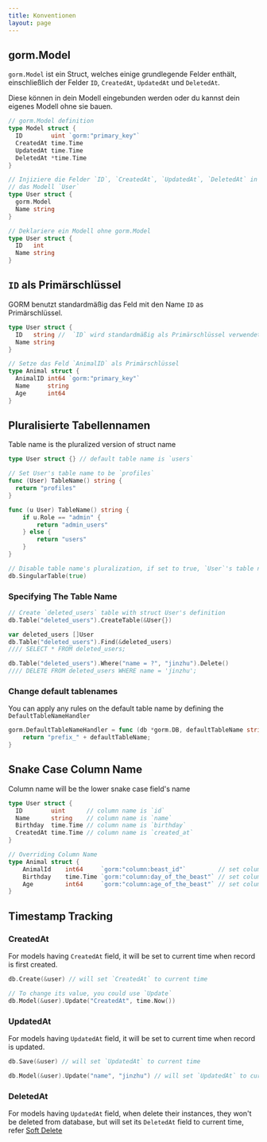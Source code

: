 ```yaml
---
title: Konventionen
layout: page
---
```

## gorm.Model

`gorm.Model` ist ein Struct, welches einige grundlegende Felder enthält, einschließlich der Felder `ID`, `CreatedAt`, `UpdatedAt` und `DeletedAt`.

Diese können in dein Modell eingebunden werden oder du kannst dein eigenes Modell ohne sie bauen.

```go
// gorm.Model definition
type Model struct {
  ID        uint `gorm:"primary_key"`
  CreatedAt time.Time
  UpdatedAt time.Time
  DeletedAt *time.Time
}

// Injiziere die Felder `ID`, `CreatedAt`, `UpdatedAt`, `DeletedAt` in
// das Modell `User`
type User struct {
  gorm.Model
  Name string
}

// Deklariere ein Modell ohne gorm.Model
type User struct {
  ID   int
  Name string
}
```

## `ID` als Primärschlüssel

GORM benutzt standardmäßig das Feld mit den Name `ID` as Primärschlüssel.

```go
type User struct {
  ID   string //  `ID` wird standardmäßig als Primärschlüssel verwendet
  Name string
}

// Setze das Feld `AnimalID` als Primärschlüssel
type Animal struct {
  AnimalID int64 `gorm:"primary_key"`
  Name     string
  Age      int64
}
```

## Pluralisierte Tabellennamen

Table name is the pluralized version of struct name

```go
type User struct {} // default table name is `users`

// Set User's table name to be `profiles`
func (User) TableName() string {
  return "profiles"
}

func (u User) TableName() string {
    if u.Role == "admin" {
        return "admin_users"
    } else {
        return "users"
    }
}

// Disable table name's pluralization, if set to true, `User`'s table name will be `user`
db.SingularTable(true)
```

### Specifying The Table Name

```go
// Create `deleted_users` table with struct User's definition
db.Table("deleted_users").CreateTable(&User{})

var deleted_users []User
db.Table("deleted_users").Find(&deleted_users)
//// SELECT * FROM deleted_users;

db.Table("deleted_users").Where("name = ?", "jinzhu").Delete()
//// DELETE FROM deleted_users WHERE name = 'jinzhu';
```

### Change default tablenames

You can apply any rules on the default table name by defining the `DefaultTableNameHandler`

```go
gorm.DefaultTableNameHandler = func (db *gorm.DB, defaultTableName string) string  {
    return "prefix_" + defaultTableName;
}
```

## Snake Case Column Name

Column name will be the lower snake case field's name

```go
type User struct {
  ID        uint      // column name is `id`
  Name      string    // column name is `name`
  Birthday  time.Time // column name is `birthday`
  CreatedAt time.Time // column name is `created_at`
}

// Overriding Column Name
type Animal struct {
    AnimalId    int64     `gorm:"column:beast_id"`         // set column name to `beast_id`
    Birthday    time.Time `gorm:"column:day_of_the_beast"` // set column name to `day_of_the_beast`
    Age         int64     `gorm:"column:age_of_the_beast"` // set column name to `age_of_the_beast`
}
```

## Timestamp Tracking

### CreatedAt

For models having `CreatedAt` field, it will be set to current time when record is first created.

```go
db.Create(&user) // will set `CreatedAt` to current time

// To change its value, you could use `Update`
db.Model(&user).Update("CreatedAt", time.Now())
```

### UpdatedAt

For models having `UpdatedAt` field, it will be set to current time when record is updated.

```go
db.Save(&user) // will set `UpdatedAt` to current time

db.Model(&user).Update("name", "jinzhu") // will set `UpdatedAt` to current time
```

### DeletedAt

For models having `UpdatedAt` field, when delete their instances, they won't be deleted from database, but will set its `DeletedAt` field to current time, refer [Soft Delete](/docs/delete.html#Soft-Delete)